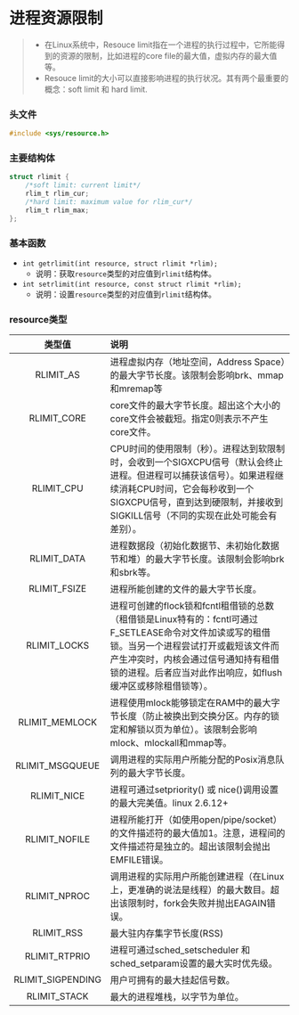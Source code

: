 # 进程资源限制

> - 在Linux系统中，Resouce limit指在一个进程的执行过程中，它所能得到的资源的限制，比如进程的core file的最大值，虚拟内存的最大值等。
> - Resouce limit的大小可以直接影响进程的执行状况。其有两个最重要的概念：soft limit 和 hard limit.

### 头文件

```c
#include <sys/resource.h>
```

### 主要结构体

```c
struct rlimit {
    /*soft limit: current limit*/
	rlim_t rlim_cur;
    /*hard limit: maximum value for rlim_cur*/
    rlim_t rlim_max;
};
```

### 基本函数

- `int getrlimit(int resource, struct rlimit *rlim);`
  - 说明：获取`resource`类型的对应值到`rlimit`结构体。
- `int setrlimit(int resource, const struct rlimit *rlim);`
  - 说明：设置`resource`类型的对应值到`rlimit`结构体。

### resource类型

|      类型值       | 说明                                                         |
| :---------------: | :----------------------------------------------------------- |
|     RLIMIT_AS     | 进程虚拟内存（地址空间，Address Space）的最大字节长度。该限制会影响brk、mmap和mremap等 |
|    RLIMIT_CORE    | core文件的最大字节长度。超出这个大小的core文件会被截短。指定0则表示不产生core文件。 |
|    RLIMIT_CPU     | CPU时间的使用限制（秒）。进程达到软限制时，会收到一个SIGXCPU信号（默认会终止进程。但进程可以捕获该信号）。如果进程继续消耗CPU时间，它会每秒收到一个SIGXCPU信号，直到达到硬限制，并接收到SIGKILL信号（不同的实现在此处可能会有差别）。 |
|    RLIMIT_DATA    | 进程数据段（初始化数据节、未初始化数据节和堆）的最大字节长度。该限制会影响brk和sbrk等。 |
|   RLIMIT_FSIZE    | 进程所能创建的文件的最大字节长度。                           |
|   RLIMIT_LOCKS    | 进程可创建的flock锁和fcntl租借锁的总数（租借锁是Linux特有的：fcntl可通过F_SETLEASE命令对文件加读或写的租借锁。当另一个进程尝试打开或截短该文件而产生冲突时，内核会通过信号通知持有租借锁的进程。后者应当对此作出响应，如flush缓冲区或移除租借锁等）。 |
|  RLIMIT_MEMLOCK   | 进程使用mlock能够锁定在RAM中的最大字节长度（防止被换出到交换分区。内存的锁定和解锁以页为单位）。该限制会影响mlock、mlockall和mmap等。 |
|  RLIMIT_MSGQUEUE  | 调用进程的实际用户所能分配的Posix消息队列的最大字节长度。    |
|    RLIMIT_NICE    | 进程可通过setpriority() 或 nice()调用设置的最大完美值。linux 2.6.12+ |
|   RLIMIT_NOFILE   | 进程所能打开（如使用open/pipe/socket）的文件描述符的最大值加1。注意，进程间的文件描述符是独立的。超出该限制会抛出EMFILE错误。 |
|   RLIMIT_NPROC    | 调用进程的实际用户所能创建进程（在Linux上，更准确的说法是线程）的最大数目。超出该限制时，fork会失败并抛出EAGAIN错误。 |
|    RLIMIT_RSS     | 最大驻内存集字节长度(RSS)                                    |
|   RLIMIT_RTPRIO   | 进程可通过sched_setscheduler 和 sched_setparam设置的最大实时优先级。 |
| RLIMIT_SIGPENDING | 用户可拥有的最大挂起信号数。                                 |
|   RLIMIT_STACK    | 最大的进程堆栈，以字节为单位。                               |


